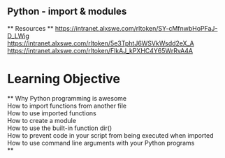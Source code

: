## Python - import & modules
** Resources **
https://intranet.alxswe.com/rltoken/SY-cMfnwbHoPFaJ-D_LWig  
https://intranet.alxswe.com/rltoken/5e3TphtJ6WSVkWsdd2eX_A  
https://intranet.alxswe.com/rltoken/FlkAJ_kPXHC4Y65WrRvA4A  

# Learning Objective
**
Why Python programming is awesome  
How to import functions from another file  
How to use imported functions  
How to create a module  
How to use the built-in function dir()  
How to prevent code in your script from being executed when imported  
How to use command line arguments with your Python programs  
**
